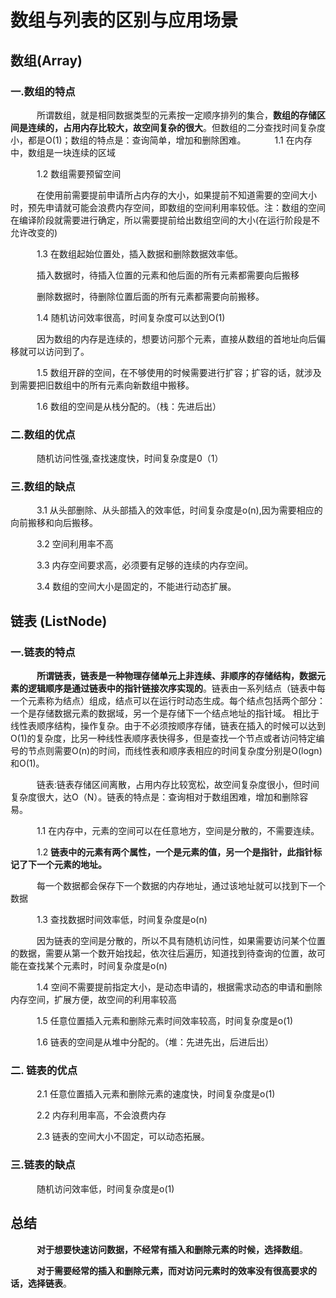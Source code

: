 数组与列表的区别与应用场景
===============================

## 数组(Array)
### 一.数组的特点
&#8195;&#8195;&#8195;所谓数组，就是相同数据类型的元素按一定顺序排列的集合，**数组的存储区间是连续的，占用内存比较大，故空间复杂的很大**。但数组的二分查找时间复杂度小，都是O(1)；数组的特点是：查询简单，增加和删除困难。
&#8195;&#8195;&#8195;1.1 在内存中，数组是一块连续的区域

&#8195;&#8195;&#8195;1.2 数组需要预留空间

&#8195;&#8195;&#8195;在使用前需要提前申请所占内存的大小，如果提前不知道需要的空间大小时，预先申请就可能会浪费内存空间，即数组的空间利用率较低。注：数组的空间在编译阶段就需要进行确定，所以需要提前给出数组空间的大小(在运行阶段是不允许改变的)

&#8195;&#8195;&#8195;1.3 在数组起始位置处，插入数据和删除数据效率低。

&#8195;&#8195;&#8195;插入数据时，待插入位置的元素和他后面的所有元素都需要向后搬移

&#8195;&#8195;&#8195;删除数据时，待删除位置后面的所有元素都需要向前搬移。

&#8195;&#8195;&#8195;1.4 随机访问效率很高，时间复杂度可以达到O(1)

&#8195;&#8195;&#8195;因为数组的内存是连续的，想要访问那个元素，直接从数组的首地址向后偏移就可以访问到了。

&#8195;&#8195;&#8195;1.5 数组开辟的空间，在不够使用的时候需要进行扩容；扩容的话，就涉及到需要把旧数组中的所有元素向新数组中搬移。

&#8195;&#8195;&#8195;1.6 数组的空间是从栈分配的。（栈：先进后出）

### 二.数组的优点
&#8195;&#8195;&#8195;随机访问性强,查找速度快，时间复杂度是0（1）

### 三.数组的缺点
&#8195;&#8195;&#8195;3.1 从头部删除、从头部插入的效率低，时间复杂度是o(n),因为需要相应的向前搬移和向后搬移。

&#8195;&#8195;&#8195;3.2 空间利用率不高

&#8195;&#8195;&#8195;3.3 内存空间要求高，必须要有足够的连续的内存空间。

&#8195;&#8195;&#8195;3.4 数组的空间大小是固定的，不能进行动态扩展。

## 链表 (ListNode)
### 一.链表的特点
&#8195;&#8195;&#8195;**所谓链表，链表是一种物理存储单元上非连续、非顺序的存储结构，数据元素的逻辑顺序是通过链表中的指针链接次序实现的**。链表由一系列结点（链表中每一个元素称为结点）组成，结点可以在运行时动态生成。每个结点包括两个部分：一个是存储数据元素的数据域，另一个是存储下一个结点地址的指针域。 相比于线性表顺序结构，操作复杂。由于不必须按顺序存储，链表在插入的时候可以达到O(1)的复杂度，比另一种线性表顺序表快得多，但是查找一个节点或者访问特定编号的节点则需要O(n)的时间，而线性表和顺序表相应的时间复杂度分别是O(logn)和O(1)。

&#8195;&#8195;&#8195;链表:链表存储区间离散，占用内存比较宽松，故空间复杂度很小，但时间复杂度很大，达O（N）。链表的特点是：查询相对于数组困难，增加和删除容易。  

&#8195;&#8195;&#8195;1.1 在内存中，元素的空间可以在任意地方，空间是分散的，不需要连续。

&#8195;&#8195;&#8195;1.2 **链表中的元素有两个属性，一个是元素的值，另一个是指针，此指针标记了下一个元素的地址。**

&#8195;&#8195;&#8195;每一个数据都会保存下一个数据的内存地址，通过该地址就可以找到下一个数据

&#8195;&#8195;&#8195;1.3 查找数据时间效率低，时间复杂度是o(n)

&#8195;&#8195;&#8195;因为链表的空间是分散的，所以不具有随机访问性，如果需要访问某个位置的数据，需要从第一个数开始找起，依次往后遍历，知道找到待查询的位置，故可能在查找某个元素时，时间复杂度是o(n)

&#8195;&#8195;&#8195;1.4 空间不需要提前指定大小，是动态申请的，根据需求动态的申请和删除内存空间，扩展方便，故空间的利用率较高

&#8195;&#8195;&#8195;1.5 任意位置插入元素和删除元素时间效率较高，时间复杂度是o(1)

&#8195;&#8195;&#8195;1.6 链表的空间是从堆中分配的。（堆：先进先出，后进后出）

### 二. 链表的优点
&#8195;&#8195;&#8195;2.1 任意位置插入元素和删除元素的速度快，时间复杂度是o(1)

&#8195;&#8195;&#8195;2.2 内存利用率高，不会浪费内存

&#8195;&#8195;&#8195;2.3 链表的空间大小不固定，可以动态拓展。

### 三.链表的缺点
&#8195;&#8195;&#8195;随机访问效率低，时间复杂度是o(1)

## 总结

&#8195;&#8195;&#8195;**对于想要快速访问数据，不经常有插入和删除元素的时候，选择数组**。

&#8195;&#8195;&#8195;**对于需要经常的插入和删除元素，而对访问元素时的效率没有很高要求的话，选择链表**。
